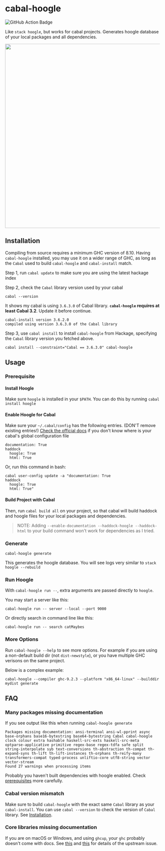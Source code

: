 # cabal-hoogle

![GitHub Action Badge](https://github.com/kokobd/cabal-hoogle/actions/workflows/test.yml/badge.svg?branch=main)

Like `stack hoogle`, but works for cabal projects. Generates hoogle database of your local packages and all dependencies.

<img src="https://user-images.githubusercontent.com/16440269/180608302-b4872f85-907c-4ab9-beb0-5977360864de.gif" width="600"/>

## Installation

Compiling from source requires a minimum GHC version of 8.10. Having `cabal-hoogle` installed, you may use it on a wider range of GHC,
as long as the `Cabal` used to build `cabal-hoogle` and `cabal-install` match.

Step 1, run `cabal update` to make sure you are using the latest hackage index

Step 2, check the `Cabal` library version used by your cabal
```
cabal --version
```
It shows my cabal is using `3.6.3.0` of Cabal library. **`cabal-hoogle` requires at least Cabal 3.2**. Update it before continue.
```
cabal-install version 3.6.2.0
compiled using version 3.6.3.0 of the Cabal library 
```

Step 3, use `cabal install` to install `cabal-hoogle` from Hackage, specifying the `Cabal` library version you fetched above.
```
cabal install --constraint="Cabal == 3.6.3.0" cabal-hoogle
```

## Usage

### Prerequisite

#### Install Hoogle
Make sure `hoogle` is installed in your `$PATH`. You can do this by running `cabal install hoogle`

#### Enable Hoogle for Cabal
Make sure your `~/.cabal/config` has the following entries. (DON'T remove existing entries!) [Check the official docs](https://cabal.readthedocs.io/en/3.6/installing-packages.html) if you don't know where is your cabal's global configuration file 

```
documentation: True
haddock
  hoogle: True
  html: True
```

Or, run this command in bash:
```
cabal user-config update -a "documentation: True
haddock
  hoogle: True
  html: True"
```

#### Build Project with Cabal

Then, run `cabal build all` on your project, so that cabal will build haddock and
hoogle files for your local packages and dependencies.

> NOTE: Adding `--enable-documentation --haddock-hoogle --haddock-html` to your build command won't work for dependencies as I tried.

### Generate
```
cabal-hoogle generate
```

This generates the hoogle database. You will see logs very similar to `stack hoogle --rebuild`

### Run Hoogle

With `cabal-hoogle run --`, extra arguments are passed directly to `hoogle`.

You may start a server like this:
```
cabal-hoogle run -- server --local --port 9000
```

Or directly search in command line like this:
```
cabal-hoogle run -- search catMaybes
```

### More Options

Run `cabal-hoogle --help` to see more options. For example if you are using a non-default build dir (not `dist-newstyle`), or you have multiple GHC verisons on the same project.

Below is a complex example:
```
cabal-hoogle --compiler ghc-9.2.3 --platform "x86_64-linux" --builddir mydist generate
```

## FAQ

### Many packages missing documentation

If you see output like this when running `cabal-hoogle generate`
```
Packages missing documentation: ansi-terminal ansi-wl-pprint async base-orphans base16-bytestring base64-bytestring Cabal cabal-hoogle clock colour extra hashable haskell-src-exts haskell-src-meta optparse-applicative primitive regex-base regex-tdfa safe split string-interpolate syb text-conversions th-abstraction th-compat th-expand-syns th-lift th-lift-instances th-orphans th-reify-many transformers-compat typed-process unliftio-core utf8-string vector vector-stream
Found 27 warnings when processing items
```

Probably you haven't built dependencies with hoogle enabled. Check [prerequisites](#prerequisite) more carefully.

### Cabal version mismatch

Make sure to build `cabal-hoogle` with the exact same `Cabal` library as your `cabal-install`. You can use `cabal --version`
to check the version of `Cabal` library. See [Installation](#installation).

### Core libraries missing documentation

If you are on macOS or Windows, and using `ghcup`, your `ghc` probably doesn't come with docs.
See [this](https://gitlab.haskell.org/ghc/ghc/-/issues/20903) and [this](https://github.com/haskell/haskell-language-server/issues/208#issuecomment-1162169087) for details of the upstream issue.
